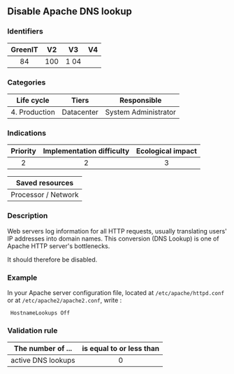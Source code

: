 ## Disable Apache DNS lookup

### Identifiers

| GreenIT | V2  |  V3  | V4  |
| :-----: | :-: | :--: | :-: |
|   84    | 100 | 1 04 |     |

### Categories

|  Life cycle   |   Tiers    |     Responsible      |
| :-----------: | :--------: | :------------------: |
| 4. Production | Datacenter | System Administrator |

### Indications

| Priority | Implementation difficulty | Ecological impact |
| :------: | :-----------------------: | :---------------: |
|    2     |             2             |         3         |

|   Saved resources   |
| :-----------------: |
| Processor / Network |

### Description

Web servers log information for all HTTP requests, usually translating users' IP addresses into domain names. This conversion (DNS Lookup) is one of Apache HTTP server's bottlenecks.

It should therefore be disabled.

### Example

In your Apache server configuration file, located at `/etc/apache/httpd.conf` or at `/etc/apache2/apache2.conf`, write :

```apacheconf
 HostnameLookups Off
```

### Validation rule

| The number of ...  | is equal to or less than |
| ------------------ | :----------------------: |
| active DNS lookups |            0             |
